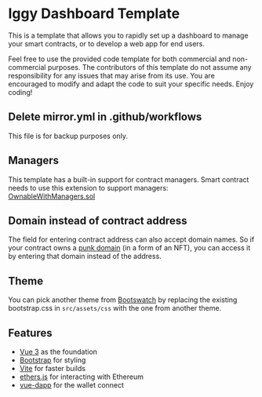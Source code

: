 # Iggy Dashboard Template

This is a template that allows you to rapidly set up a dashboard to manage your smart contracts, or to develop a web app for end users.

Feel free to use the provided code template for both commercial and non-commercial purposes. The contributors of this template do not assume any responsibility for any issues that may arise from its use. You are encouraged to modify and adapt the code to suit your specific needs. Enjoy coding!

## Delete mirror.yml in .github/workflows

This file is for backup purposes only.

## Managers

This template has a built-in support for contract managers. Smart contract needs to use this extension to support managers: [OwnableWithManagers.sol](https://github.com/iggy-social/iggy-contracts/blob/main/contracts/access/OwnableWithManagers.sol)

## Domain instead of contract address

The field for entering contract address can also accept domain names. So if your contract owns a [punk domain](https://docs.punk.domains/) (in a form of an NFT), you can access it by entering that domain instead of the address.

## Theme

You can pick another theme from [Bootswatch](https://bootswatch.com) by replacing the existing bootstrap.css in `src/assets/css` with the one from another theme.

## Features
- [Vue 3](https://v3.vuejs.org/guide/introduction.html#what-is-vue-js) as the foundation
- [Bootstrap](https://getbootstrap.com/) for styling
- [Vite](https://vitejs.dev/guide/) for faster builds
- [ethers.js](https://docs.ethers.io/v5/) for interacting with Ethereum
- [vue-dapp](https://github.com/chnejohnson/vue-dapp) for the wallet connect

